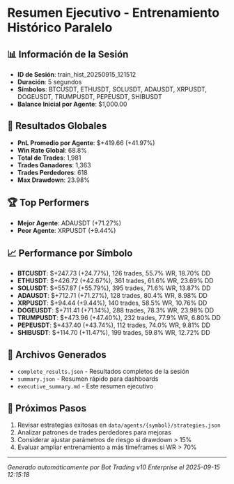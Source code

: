 # Resumen Ejecutivo - Entrenamiento Histórico Paralelo

## 📊 Información de la Sesión
- **ID de Sesión**: train_hist_20250915_121512
- **Duración**: 5 segundos
- **Símbolos**: BTCUSDT, ETHUSDT, SOLUSDT, ADAUSDT, XRPUSDT, DOGEUSDT, TRUMPUSDT, PEPEUSDT, SHIBUSDT
- **Balance Inicial por Agente**: $1,000.00

## 🎯 Resultados Globales
- **PnL Promedio por Agente**: $+419.66 (+41.97%)
- **Win Rate Global**: 68.8%
- **Total de Trades**: 1,981
- **Trades Ganadores**: 1,363
- **Trades Perdedores**: 618
- **Max Drawdown**: 23.98%

## 🏆 Top Performers
- **Mejor Agente**: ADAUSDT (+71.27%)
- **Peor Agente**: XRPUSDT (+9.44%)

## 📈 Performance por Símbolo
- **BTCUSDT**: $+247.73 (+24.77%), 126 trades, 55.7% WR, 18.70% DD
- **ETHUSDT**: $+426.72 (+42.67%), 361 trades, 61.6% WR, 23.69% DD
- **SOLUSDT**: $+557.87 (+55.79%), 395 trades, 71.6% WR, 13.87% DD
- **ADAUSDT**: $+712.71 (+71.27%), 128 trades, 80.4% WR, 8.98% DD
- **XRPUSDT**: $+94.44 (+9.44%), 140 trades, 58.5% WR, 10.76% DD
- **DOGEUSDT**: $+711.41 (+71.14%), 288 trades, 78.3% WR, 23.98% DD
- **TRUMPUSDT**: $+473.96 (+47.40%), 232 trades, 77.9% WR, 6.80% DD
- **PEPEUSDT**: $+437.40 (+43.74%), 112 trades, 74.0% WR, 9.81% DD
- **SHIBUSDT**: $+114.70 (+11.47%), 199 trades, 59.8% WR, 12.72% DD

## 📁 Archivos Generados
- `complete_results.json` - Resultados completos de la sesión
- `summary.json` - Resumen rápido para dashboards
- `executive_summary.md` - Este resumen ejecutivo

## 🎯 Próximos Pasos
1. Revisar estrategias exitosas en `data/agents/{symbol}/strategies.json`
2. Analizar patrones de trades perdedores para mejoras
3. Considerar ajustar parámetros de riesgo si drawdown > 15%
4. Evaluar ampliar entrenamiento a más timeframes si WR > 70%

---
*Generado automáticamente por Bot Trading v10 Enterprise el 2025-09-15 12:15:18*
